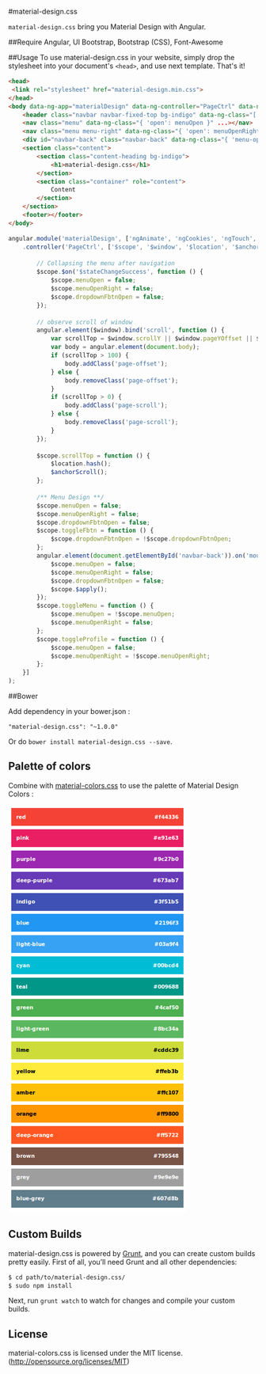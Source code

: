 #material-design.css

`material-design.css` bring you Material Design with Angular.

##Require
Angular, UI Bootstrap, Bootstrap (CSS), Font-Awesome

##Usage
To use material-design.css in your website, simply drop the stylesheet into your document's `<head>`, and use next template. That's it!

```html
<head>
 <link rel="stylesheet" href="material-design.min.css">
</head>
<body data-ng-app="materialDesign" data-ng-controller="PageCtrl" data-ng-class="{ 'menu-open': menuOpen||menuOpenRight, 'right': menuOpenRight }">
	<header class="navbar navbar-fixed-top bg-indigo" data-ng-class="[ menuOpen||menuOpenRight ? 'darken-2' : '' ]" ...></header>
	<nav class="menu" data-ng-class="{ 'open': menuOpen }" ...></nav>
	<nav class="menu menu-right" data-ng-class="{ 'open': menuOpenRight }" ...></nav>
    <div id="navbar-back" class="navbar-back" data-ng-class="{ 'menu-open': menuOpen||menuOpenRight }"></div>
    <section class="content">
        <section class="content-heading bg-indigo">
            <h1>material-design.css</h1>
        </section>
        <section class="container" role="content">
			Content
		</section>
	</section>
    <footer></footer>
</body>
```

```javascript
angular.module('materialDesign', ['ngAnimate', 'ngCookies', 'ngTouch', 'ngSanitize', 'ngResource', 'ngRoute', 'ui.bootstrap'])
    .controller('PageCtrl', ['$scope', '$window', '$location', '$anchorScroll', function ($scope, $window, $location, $anchorScroll) {

        // Collapsing the menu after navigation
        $scope.$on('$stateChangeSuccess', function () {
            $scope.menuOpen = false;
            $scope.menuOpenRight = false;
            $scope.dropdownFbtnOpen = false;
        });

        // observe scroll of window
        angular.element($window).bind('scroll', function () {
            var scrollTop = $window.scrollY || $window.pageYOffset || $window.document.documentElement.scrollTop;
            var body = angular.element(document.body);
            if (scrollTop > 100) {
                body.addClass('page-offset');
            } else {
                body.removeClass('page-offset');
            }
            if (scrollTop > 0) {
                body.addClass('page-scroll');
            } else {
                body.removeClass('page-scroll');
            }
        });

        $scope.scrollTop = function () {
            $location.hash();
            $anchorScroll();
        };

        /** Menu Design **/
        $scope.menuOpen = false;
        $scope.menuOpenRight = false;
		$scope.dropdownFbtnOpen = false;
		$scope.toggleFbtn = function () {
		    $scope.dropdownFbtnOpen = !$scope.dropdownFbtnOpen;
		};
        angular.element(document.getElementById('navbar-back')).on('mousedown', function () {
            $scope.menuOpen = false;
            $scope.menuOpenRight = false;
            $scope.dropdownFbtnOpen = false;
            $scope.$apply();
        });
        $scope.toggleMenu = function () {
            $scope.menuOpen = !$scope.menuOpen;
            $scope.menuOpenRight = false;
        };
        $scope.toggleProfile = function () {
            $scope.menuOpen = false;
            $scope.menuOpenRight = !$scope.menuOpenRight;
        };
    }]
);
```

##Bower

Add dependency in your bower.json : 

```
"material-design.css": "~1.0.0"
```

Or do `bower install material-design.css --save`.

## Palette of colors

Combine with [material-colors.css](https://github.com/YoannB/material-colors.css) to use the palette of Material Design Colors :

![palette](./palette.png)

## Custom Builds
material-design.css is powered by [Grunt](http://gruntjs.com), and you can create custom builds pretty easily. First of all, you’ll need Grunt and all other dependencies:

```sh
$ cd path/to/material-design.css/
$ sudo npm install
```

Next, run `grunt watch` to watch for changes and compile your custom builds.

## License
material-colors.css is licensed under the MIT license. (http://opensource.org/licenses/MIT)
